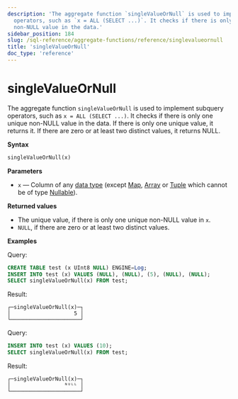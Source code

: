 ```yaml
---
description: 'The aggregate function `singleValueOrNull` is used to implement subquery
  operators, such as `x = ALL (SELECT ...)`. It checks if there is only one unique
  non-NULL value in the data.'
sidebar_position: 184
slug: /sql-reference/aggregate-functions/reference/singlevalueornull
title: 'singleValueOrNull'
doc_type: 'reference'
---
```


# singleValueOrNull

The aggregate function `singleValueOrNull` is used to implement subquery operators, such as `x = ALL (SELECT ...)`. It checks if there is only one unique non-NULL value in the data.
If there is only one unique value, it returns it. If there are zero or at least two distinct values, it returns NULL.

**Syntax**

```sql
singleValueOrNull(x)
```

**Parameters**

- `x` — Column of any [data type](../../data-types/index.md) (except [Map](../../data-types/map.md), [Array](../../data-types/array.md) or [Tuple](../../data-types/tuple) which cannot be of type [Nullable](../../data-types/nullable.md)).

**Returned values**

- The unique value, if there is only one unique non-NULL value in `x`.
- `NULL`, if there are zero or at least two distinct values.

**Examples**

Query:

```sql
CREATE TABLE test (x UInt8 NULL) ENGINE=Log;
INSERT INTO test (x) VALUES (NULL), (NULL), (5), (NULL), (NULL);
SELECT singleValueOrNull(x) FROM test;
```

Result:

```response
┌─singleValueOrNull(x)─┐
│                    5 │
└──────────────────────┘
```

Query:

```sql
INSERT INTO test (x) VALUES (10);
SELECT singleValueOrNull(x) FROM test;
```

Result:

```response
┌─singleValueOrNull(x)─┐
│                 ᴺᵁᴸᴸ │
└──────────────────────┘
```
